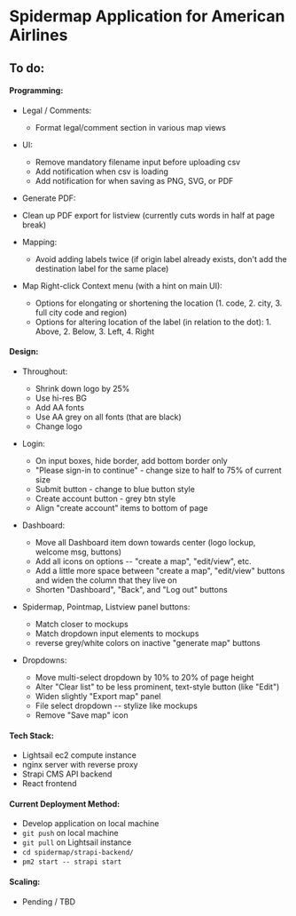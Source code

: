 # Spidermap Application for American Airlines

## To do:

#### Programming:

  - Legal / Comments:
    - Format legal/comment section in various map views


  - UI:
    - Remove mandatory filename input before uploading csv
    - Add notification when csv is loading
    - Add notification for when saving as PNG, SVG, or PDF


  - Generate PDF:
   - Clean up PDF export for listview (currently cuts words in half at page break)


  - Mapping:
    - Avoid adding labels twice (if origin label already exists, don't add the destination label for the same place)


  - Map Right-click Context menu (with a hint on main UI):
    - Options for elongating or shortening the location (1. code, 2. city, 3. full city code and region)
    - Options for altering location of the label (in relation to the dot): 1. Above, 2. Below, 3. Left, 4. Right

#### Design:

  - Throughout:
    - Shrink down logo by 25%
    - Use hi-res BG
    - Add AA fonts
    - Use AA grey on all fonts (that are black)
    - Change logo


  - Login:
    - On input boxes, hide border, add bottom border only
    - "Please sign-in to continue" - change size to half to 75% of current size
    - Submit button - change to blue button style
    - Create account button - grey btn style
    - Align "create account" items to bottom of page


  - Dashboard:
    - Move all Dashboard item down towards center (logo lockup, welcome msg, buttons)
    - Add all icons on options -- "create a map", "edit/view", etc.
    - Add a little more space between "create a map", "edit/view" buttons and widen the column that they live on
    - Shorten "Dashboard", "Back", and "Log out" buttons


  - Spidermap, Pointmap, Listview panel buttons:
    - Match closer to mockups
    - Match dropdown input elements to mockups
    - reverse grey/white colors on inactive "generate map" buttons


  - Dropdowns:
    - Move multi-select dropdown by 10% to 20% of page height
    - Alter "Clear list" to be less prominent, text-style button (like "Edit")
    - Widen slightly "Export map" panel
    - File select dropdown -- stylize like mockups
    - Remove "Save map" icon



#### Tech Stack:
  - Lightsail ec2 compute instance
  - nginx server with reverse proxy
  - Strapi CMS API backend
  - React frontend

#### Current Deployment Method:
  - Develop application on local machine
  - `git push` on local machine
  - `git pull` on Lightsail instance
  - `cd spidermap/strapi-backend/`
  - `pm2 start -- strapi start`

#### Scaling:
  - Pending / TBD

